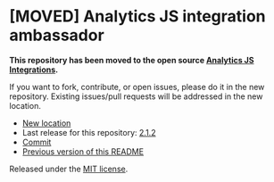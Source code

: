 
# [MOVED] Analytics JS integration ambassador

**This repository has been moved to the open source [Analytics JS Integrations](https://github.com/segmentio/analytics.js-integrations).**

If you want to fork, contribute, or open issues, please do it in the new repository. Existing issues/pull requests will be addressed in the new location.

* [New location](https://github.com/segmentio/analytics.js-integrations/tree/master/integrations/ambassador)
* Last release for this repository: [2.1.2](https://github.com/segment-integrations/analytics.js-integration-ambassador/releases/tag/2.1.2)
* [Commit](https://github.com/segmentio/analytics.js-integrations/commit/ff50d145663bd737f627069b978934e657088944)
* [Previous version of this README](README-OLD.md)

Released under the [MIT license](LICENSE).
